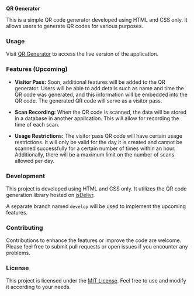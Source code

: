 **QR Generator**

This is a simple QR code generator developed using HTML and CSS only. It allows users to generate QR codes for various purposes.

### Usage

Visit [QR Generator](https://spiderb59.github.io/qrGenerator/) to access the live version of the application.

### Features (Upcoming)

- **Visitor Pass:** Soon, additional features will be added to the QR generator. Users will be able to add details such as name and time the QR code was generated, and this information will be embedded into the QR code. The generated QR code will serve as a visitor pass.
  
- **Scan Recording:** When the QR code is scanned, the data will be stored in a database in another application. This will allow for recording the time of each scan.

- **Usage Restrictions:** The visitor pass QR code will have certain usage restrictions. It will only be valid for the day it is created and cannot be scanned successfully for a certain number of times within an hour. Additionally, there will be a maximum limit on the number of scans allowed per day.

### Development

This project is developed using HTML and CSS only. It utilizes the QR code generation library hosted on [jsDelivr](https://cdn.jsdelivr.net/npm/qrious).

A separate branch named `develop` will be used to implement the upcoming features.

### Contributing

Contributions to enhance the features or improve the code are welcome. Please feel free to submit pull requests or open issues if you encounter any problems.

### License

This project is licensed under the [MIT License](LICENSE). Feel free to use and modify it according to your needs.
